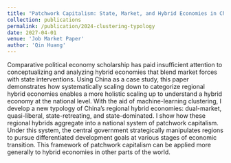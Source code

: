 ```yaml
---
title: "Patchwork Capitalism: State, Market, and Hybrid Economies in China"
collection: publications
permalink: /publication/2024-clustering-typology
date: 2027-04-01
venue: 'Job Market Paper'
author: 'Qin Huang'
---
```


Comparative political economy scholarship has paid insufficient attention to conceptualizing and analyzing hybrid economies that blend market forces with state interventions. Using China as a case study, this paper demonstrates how systematically scaling down to categorize regional hybrid economies enables a more holistic scaling up to understand a hybrid economy at the national level. With the aid of machine-learning clustering, I develop a new typology of China’s regional hybrid economies: dual-market, quasi-liberal, state-retreating, and state-dominated. I show how these regional hybrids aggregate into a national system of patchwork capitalism. Under this system, the central government strategically manipulates regions to pursue differentiated development goals at various stages of economic transition. This framework of patchwork capitalism can be applied more generally to hybrid economies in other parts of the world.
